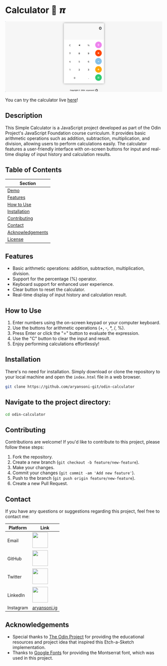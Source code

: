 # Calculator 🧠 𝞹

![cover](./images/cover.png)

You can try the calculator live [here](https://aryansoni-git.github.io/odin-calculator/)!

## Description

This Simple Calculator is a JavaScript project developed as part of the Odin Project's JavaScript Foundation course curriculum. It provides basic arithmetic operations such as addition, subtraction, multiplication, and division, allowing users to perform calculations easily. The calculator features a user-friendly interface with on-screen buttons for input and real-time display of input history and calculation results.


## Table of Contents

| Section              |
| --------------------|
| [Demo](#demo)        |
| [Features](#features)|
| [How to Use](#how-to-use) |
| [Installation](#installation) |
| [Contributing](#contributing) |
| [Contact](#contact)  |
| [Acknowledgements](#acknowledgements) |
| [License](#license)  |

## Features

- Basic arithmetic operations: addition, subtraction, multiplication, division.
- Support for the percentage (%) operator.
- Keyboard support for enhanced user experience.
- Clear button to reset the calculator.
- Real-time display of input history and calculation result.

## How to Use

1. Enter numbers using the on-screen keypad or your computer keyboard.
2. Use the buttons for arithmetic operations (+, -, *, /, %).
3. Press Enter or click the "=" button to evaluate the expression.
4. Use the "C" button to clear the input and result.
5. Enjoy performing calculations effortlessly!

## Installation

There's no need for installation. Simply download or clone the repository to your local machine and open the `index.html` file in a web browser.

```bash
git clone https://github.com/aryansoni-git/odin-calculator
```
## Navigate to the project directory:

```bash
cd odin-calculator
```

## Contributing

Contributions are welcome! If you'd like to contribute to this project, please follow these steps:

1. Fork the repository.
2. Create a new branch (`git checkout -b feature/new-feature`).
3. Make your changes.
4. Commit your changes (`git commit -am 'Add new feature'`).
5. Push to the branch (`git push origin feature/new-feature`).
6. Create a new Pull Request.

## Contact

If you have any questions or suggestions regarding this project, feel free to contact me:

| Platform | Link |
| --- | --- |
| Email | [<img src="https://cdn.jsdelivr.net/gh/devicons/devicon@latest/icons/google/google-original.svg" width="50" height="50">](mailto:aryansoni.work@gmail.com) |
| GitHub | [<img src="https://cdn.jsdelivr.net/gh/devicons/devicon@latest/icons/github/github-original.svg" width="50" height="50">](https://github.com/aryansoni-git) |
| Twitter | [<img src="https://cdn.jsdelivr.net/gh/devicons/devicon@latest/icons/twitter/twitter-original.svg" width="50" height="50">](https://twitter.com/aryansoni_x) |
| LinkedIn | [<img src="https://cdn.jsdelivr.net/gh/devicons/devicon@latest/icons/linkedin/linkedin-original.svg" width="50" height="50">](https://www.linkedin.com/in/aryansoni-work) |
| Instagram | [aryansoni.ig](https://www.instagram.com/aryansoni.ig/) |

## Acknowledgements

- Special thanks to [The Odin Project](https://www.theodinproject.com/) for providing the educational resources and project idea that inspired this Etch-a-Sketch implementation.
- Thanks to [Google Fonts](https://fonts.google.com/specimen/Montserrat?query=Mon) for providing the Montserrat font, which was used in this project.

